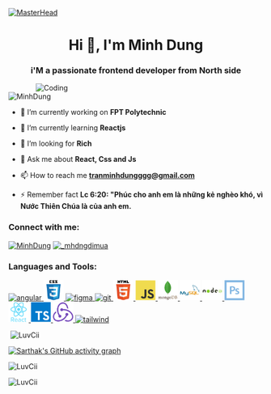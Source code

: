 [![MasterHead](https://i.pinimg.com/originals/c6/33/c2/c633c20ede82f0e0ced7d570dbe3a1f3.gif)](https://minhdung.io)
<h1 align="center">Hi 👋, I'm Minh Dung</h1>
<h3 align="center">i'M a passionate frontend developer from North side</h3>

<img align="right" alt="Coding" width="450"  src="https://i.ibb.co/0Gp6L71/image.png">

<p align="left"> <img src="https://komarev.com/ghpvc/?username=LuvCii&label=Visit%20viewers&color=0e75b6&style=flat" alt="MinhDung" /> </p>



<!-- <p align="left"> <img src="https://i.ibb.co/b2wX822/image.png/?username=LuvCii&label=Profile%20views&color=0e75b6&style=flat" alt="luvcci" /> </p>

<p align="left"> <a href="https://github.com/LuvCii/github-profile-trophy"><img src="[https://github-profile-trophy.vercel.app/?username=LuvCii](https://i.ibb.co/b2wX822/image.png)" alt="luvcci" /></a> </p> -->

- 🔭 I’m currently working on **FPT Polytechnic**

- 🌱 I’m currently learning **Reactjs**

- 👯 I’m looking for **Rich**

- 💬 Ask me about **React, Css and Js**

- 📫 How to reach me **tranminhdungggg@gmail.com**

- ⚡ Remember fact **Lc 6:20: "Phúc cho anh em là những kẻ nghèo khó, vì Nước Thiên Chúa là của anh em.**

<h3 align="left">Connect with me:</h3>
<p align="left">
<a href="https://www.facebook.com/minhdungg.tran/" target="blank"><img align="center" src="https://raw.githubusercontent.com/rahuldkjain/github-profile-readme-generator/master/src/images/icons/Social/facebook.svg" alt="MinhDung" height="30" width="40" /></a>
<a href="https://instagram.com/_mhdngdimua" target="blank"><img align="center" src="https://raw.githubusercontent.com/rahuldkjain/github-profile-readme-generator/master/src/images/icons/Social/instagram.svg" alt="_mhdngdimua" height="30" width="40" /></a>
</p>

<h3 align="left">Languages and Tools:</h3>
<p align="left"> <a href="https://angular.io" target="_blank" rel="noreferrer"> <img src="https://angular.io/assets/images/logos/angular/angular.svg" alt="angular" width="40" height="40"/> </a> <a href="https://www.w3schools.com/css/" target="_blank" rel="noreferrer"> <img src="https://raw.githubusercontent.com/devicons/devicon/master/icons/css3/css3-original-wordmark.svg" alt="css3" width="40" height="40"/> </a> <a href="https://www.figma.com/" target="_blank" rel="noreferrer"> <img src="https://www.vectorlogo.zone/logos/figma/figma-icon.svg" alt="figma" width="40" height="40"/> </a> <a href="https://git-scm.com/" target="_blank" rel="noreferrer"> <img src="https://www.vectorlogo.zone/logos/git-scm/git-scm-icon.svg" alt="git" width="40" height="40"/> </a>  </a> <a href="https://www.w3.org/html/" target="_blank" rel="noreferrer"> <img src="https://raw.githubusercontent.com/devicons/devicon/master/icons/html5/html5-original-wordmark.svg" alt="html5" width="40" height="40"/> </a> <a href="https://developer.mozilla.org/en-US/docs/Web/JavaScript" target="_blank" rel="noreferrer"> <img src="https://raw.githubusercontent.com/devicons/devicon/master/icons/javascript/javascript-original.svg" alt="javascript" width="40" height="40"/> </a> <a href="https://www.mongodb.com/" target="_blank" rel="noreferrer"> <img src="https://raw.githubusercontent.com/devicons/devicon/master/icons/mongodb/mongodb-original-wordmark.svg" alt="mongodb" width="40" height="40"/> </a> <a href="https://www.mysql.com/" target="_blank" rel="noreferrer"> <img src="https://raw.githubusercontent.com/devicons/devicon/master/icons/mysql/mysql-original-wordmark.svg" alt="mysql" width="40" height="40"/> </a> <a href="https://nodejs.org" target="_blank" rel="noreferrer"> <img src="https://raw.githubusercontent.com/devicons/devicon/master/icons/nodejs/nodejs-original-wordmark.svg" alt="nodejs" width="40" height="40"/> </a> <a href="https://www.photoshop.com/en" target="_blank" rel="noreferrer"> <img src="https://raw.githubusercontent.com/devicons/devicon/master/icons/photoshop/photoshop-line.svg" alt="photoshop" width="40" height="40"/> </a> <a href="https://reactjs.org/" target="_blank" rel="noreferrer"> <img src="https://raw.githubusercontent.com/devicons/devicon/master/icons/react/react-original-wordmark.svg" alt="react" width="40" height="40"/> </a> <a href="https://www.typescriptlang.org/" target="_blank" rel="noreferrer"> <img src="https://raw.githubusercontent.com/devicons/devicon/master/icons/typescript/typescript-original.svg" alt="typescript" width="40" height="40"/> </a>
<a href="https://redux.js.org" target="_blank" rel="noreferrer"> <img src="https://raw.githubusercontent.com/devicons/devicon/master/icons/redux/redux-original.svg" alt="redux" width="40" height="40"/> </a> <a href="https://tailwindcss.com/" target="_blank" rel="noreferrer"> <img src="https://www.vectorlogo.zone/logos/tailwindcss/tailwindcss-icon.svg" alt="tailwind" width="40" height="40"/> </a> 
</p>









<p>&nbsp;<img  src="https://github-readme-stats.vercel.app/api?username=LuvCii&show_icons=true&locale=en" alt="LuvCii" /></p>

[![Sarthak's GitHub activity graph](https://activity-graph.herokuapp.com/graph?username=LuvCii&&theme=xcode)](https://github.com/LuvCii)

<p><img src="https://github-readme-streak-stats.herokuapp.com/?user=LuvCii&&theme=tokyonight" alt="LuvCii" /></p>

<p><img src="https://github-readme-stats.vercel.app/api/top-langs?username=LuvCii&show_icons=true&locale=en&layout=compact" alt="LuvCii" /></p>


<!---
LuvCii/LuvCii is a ✨ special ✨ repository because its `README.md` (this file) appears on your GitHub profile.
You can click the Preview link to take a look at your changes.
--->
